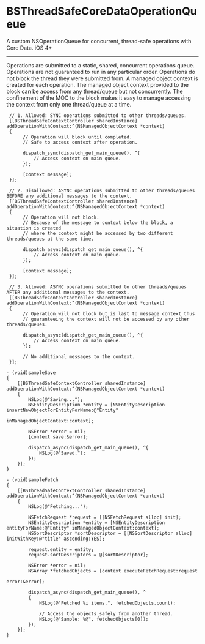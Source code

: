 BSThreadSafeCoreDataOperationQueue
==============================
A custom NSOperationQueue for concurrent, thread-safe operations with Core Data. iOS 4+
- - -
Operations are submitted to a static, shared, concurrent operations queue.
Operations are not guaranteed to run in any particular order.
Operations do not block the thread they were submitted from.
A managed object context is created for each operation.
The managed object context provided to the block can be access from any thread/queue but not concurrently.
The confinement of the MOC to the block makes it easy to manage accessing the context from only one thread/queue at a time.

     // 1. Allowed: SYNC operations submitted to other threads/queues.
     [[BSThreadSafeContextController sharedInstance] addOperationWithContext:^(NSManagedObjectContext *context)
     {
          // Operation will block until completed.
          // Safe to access context after operation.

          dispatch_sync(dispatch_get_main_queue(), ^{
              // Access context on main queue.
          });
 
          [context message];
     }];

     // 2. Disallowed: ASYNC operations submitted to other threads/queues BEFORE any additional messages to the context.
     [[BSThreadSafeContextController sharedInstance] addOperationWithContext:^(NSManagedObjectContext *context)
     {
          // Operation will not block.
          // Because of the message to context below the block, a situation is created 
          // where the context might be accessed by two different threads/queues at the same time.

          dispatch_async(dispatch_get_main_queue(), ^{
              // Access context on main queue.
          });
 
          [context message];
     }];

     // 3. Allowed: ASYNC operations submitted to other threads/queues AFTER any additional messages to the context.
     [[BSThreadSafeContextController sharedInstance] addOperationWithContext:^(NSManagedObjectContext *context)
     {
          // Operation will not block but is last to message context thus
          // guaranteeing the context will not be accessed by any other threads/queues.
          
          dispatch_async(dispatch_get_main_queue(), ^{
              // Access context on main queue.
          });

          // No additional messages to the context.
     }];

    - (void)sampleSave
    {
        [[BSThreadSafeContextController sharedInstance] addOperationWithContext:^(NSManagedObjectContext *context)
        {
            NSLog(@"Saving...");
            NSEntityDescription *entity = [NSEntityDescription insertNewObjectForEntityForName:@"Entity"
                                                                        inManagedObjectContext:context];

            NSError *error = nil;
            [context save:&error];
            
            dispatch_async(dispatch_get_main_queue(), ^{
                NSLog(@"Saved.");
            });
        }];
    }
    
    - (void)sampleFetch
    {
        [[BSThreadSafeContextController sharedInstance] addOperationWithContext:^(NSManagedObjectContext *context)
        {
            NSLog(@"Fetching...");

            NSFetchRequest *request = [[NSFetchRequest alloc] init];
            NSEntityDescription *entity = [NSEntityDescription entityForName:@"Entity" inManagedObjectContext:context];        
            NSSortDescriptor *sortDescriptor = [[NSSortDescriptor alloc] initWithKey:@"title" ascending:YES];
            
            request.entity = entity;
            request.sortDescriptors = @[sortDescriptor];
            
            NSError *error = nil;
            NSArray *fetchedObjects = [context executeFetchRequest:request
                                                             error:&error];

            dispatch_async(dispatch_get_main_queue(), ^
            {
                NSLog(@"Fetched %i items.", fetchedObjects.count);
                
                // Access the objects safely from another thread.
                NSLog(@"Sample: %@", fetchedObjects[0]);
            });
        }];
    }
